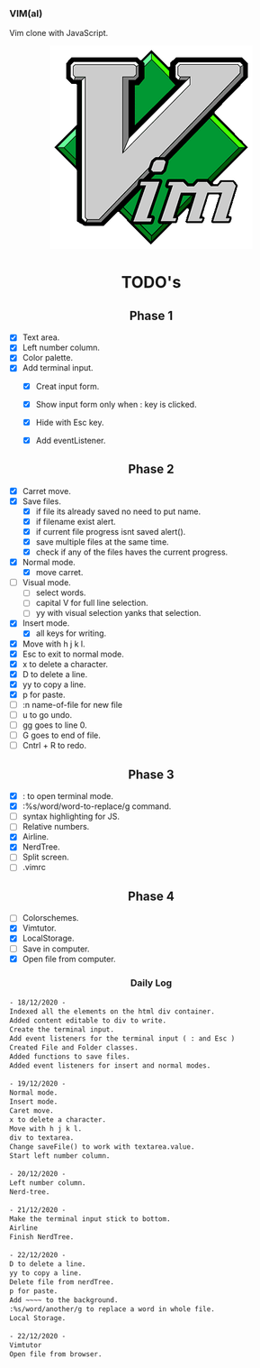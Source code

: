 ### VIM(al)
Vim clone with JavaScript.  

<p align="center">
    <img src="src/img/vim-logo.png">
</p>
<h1 align="center">TODO's</h1>


<h2 align="center">Phase 1</h2>  

- [x] Text area.  
- [x] Left number column.  
- [x] Color palette.  
- [x] Add terminal input.
    - [x] Creat input form.  
    - [x] Show input form only when : key is clicked.   
    - [x] Hide with Esc key.  
    - [x] Add eventListener.  


<h2 align="center">Phase 2</h2>     

- [x] Carret move.  
- [x] Save files.   
    - [x] if file its already saved no need to put name.
    - [x] if filename exist alert.
    - [x] if current file progress isnt saved alert().
    - [x] save multiple files at the same time.
    - [x] check if any of the files haves the current progress.
- [x] Normal mode.  
    - [x] move carret.
- [ ] Visual mode.  
    - [ ] select words.
    - [ ] capital V for full line selection.
    - [ ] yy with visual selection yanks that selection.
- [x] Insert mode.   
    - [x] all keys for writing.
- [x] Move with h j k l.   
- [x] Esc to exit to normal mode.    
- [x] x to delete a character.     
- [x] D to delete a line.    
- [x] yy to copy a line. 
- [x] p for paste.
- [ ] :n name-of-file for new file
- [ ] u to go undo.     
- [ ] gg goes to line 0.
- [ ] G goes to end of file.
- [ ] Cntrl + R to redo.   

<h2 align="center">Phase 3</h2>  

- [x] : to open terminal mode.     
- [x] :%s/word/word-to-replace/g command.    
- [ ] syntax highlighting for JS.  
- [ ] Relative numbers.  
- [x] Airline.   
- [x] NerdTree.    
- [ ] Split screen.   
- [ ] .vimrc    

<h2 align="center">Phase 4</h2>  

- [ ] Colorschemes.   
- [x] Vimtutor.    
- [x] LocalStorage.
- [ ] Save in computer.
- [x] Open file from computer.

<h3 align="center">Daily Log</h2>  

    - 18/12/2020 -
    Indexed all the elements on the html div container.
    Added content editable to div to write.
    Create the terminal input.
    Add event listeners for the terminal input ( : and Esc )
    Created File and Folder classes.
    Added functions to save files.
    Added event listeners for insert and normal modes.
    
    - 19/12/2020 -
    Normal mode.
    Insert mode.
    Caret move.
    x to delete a character.
    Move with h j k l.
    div to textarea.
    Change saveFile() to work with textarea.value.
    Start left number column.
    
    - 20/12/2020 -
    Left number column.
    Nerd-tree.
    
    - 21/12/2020 -
    Make the terminal input stick to bottom.
    Airline
    Finish NerdTree.
    
    - 22/12/2020 - 
    D to delete a line.
    yy to copy a line.
    Delete file from nerdTree.
    p for paste.
    Add ~~~~ to the background.
    :%s/word/another/g to replace a word in whole file.
    Local Storage.
    
    - 22/12/2020 -
    Vimtutor
    Open file from browser.





